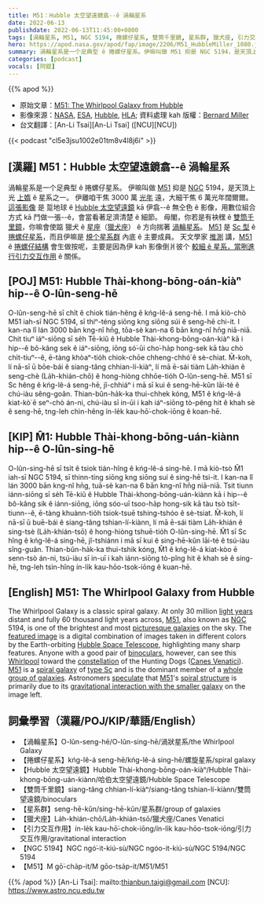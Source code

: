 ```yaml
---
title: M51：Hubble 太空望遠鏡翕--ê 渦輪星系
date: 2022-06-13
publishdate: 2022-06-13T11:45:00+0800
tags: [渦輪星系, M51, NGC 5194, 捲螺仔星系, 雙筒千里鏡, 星系群, 獵犬座, 引力交互作用, Hubble 太空望遠鏡]
hero: https://apod.nasa.gov/apod/fap/image/2206/M51_HubbleMiller_1080.jpg
summary: 渦輪星系是一个足典型 ê 捲螺仔星系。伊嘛叫做 M51 抑是 NGC 5194，是天頂上光上媠 ê 星系之一。
categories: [podcast]
vocals: [阿錕]
---
```


{{% apod %}}

- 原始文章：[M51: The Whirlpool Galaxy from Hubble](https://apod.nasa.gov/apod/ap220613.html)
- 影像來源：[NASA](https://www.nasa.gov/), [ESA](https://www.esa.int/), [Hubble](https://www.nasa.gov/mission_pages/hubble/story/index.html), [HLA](https://hla.stsci.edu/); 資料處理 kah 版權：[Bernard Miller](mailto:bgmiller011@cox.net)
- 台文翻譯：[An-Li Tsai][An-Li Tsai] ([NCU][NCU])

{{< podcast "cl5e3jsu1002e01tm8v4l8j6i" >}}

## [漢羅] M51：Hubble 太空望遠鏡翕--ê 渦輪星系
渦輪星系是一个足典型 ê 捲螺仔星系。
伊嘛叫做 [M51][M51 1] 抑是 [NGC][NGC] 5194，是天頂上光 [上媠][picturesque galaxies] ê 星系之一。
伊離咱干焦 3000 萬 [光年][light years] 遠，大細干焦 6 萬光年闊爾爾。
[這張影像][featured image] 是 踅地球 ê [Hubble 太空望遠鏡][Hubble Space Telescope] kā 伊翕--ê 無仝色 ê 影像，用數位組合方式 kā 鬥做一張--ê，會當看著足濟清楚 ê 細節。
毋閣，你若是有袂䆀 ê [雙筒千里鏡][binoculars]，你嘛會使踮 獵犬 ê [星座][constellation]（[獵犬座][Canes Venatici]） ê 方向揣著 [渦輪星系][Whirlpool t]。
[M51][M51 2] 是 [Sc 型][type Sc] ê [捲螺仔星系][spiral galaxy]，而且伊嘛是 [規个星系群][whole group of galaxies] 內底 ê 主要成員。
天文學家 [推測][speculate] 講，[M51][M51 t] ê [捲螺仔結構][spiral structure] 會生做按呢，主要是因為伊 kah 影像倒爿彼个 [較細 ê 星系，當咧進行引力交互作用][gravitational interaction with the smaller galaxy] ê 關係。

## [POJ] M51: Hubble Thài-khong-bōng-oán-kiàⁿ hip--ê O-lûn-seng-hē
O-lûn-seng-hē sī chi̍t ê chiok tián-hêng ê kńg-lê-á seng-hē.
I mā kiò-chò M51 iah-sī NGC 5194, sī thiⁿ-téng siōng kng siōng súi ê seng-hē chi-it.
I kan-na lî lán 3000 bān kng-nî hn̄g, tōa-sè kan-na 6 bān kng-nî hn̄g niā-niā.
Chit tiuⁿ iáⁿ-siōng sī se̍h Tē-kiû ê Hubble Thài-khong-bōng-oán-kiàⁿ kā i hip--ê bô-kâng sek ê iáⁿ-siōng, iōng só͘-ūi cho͘-ha̍p hong-sek kā tàu chò chi̍t-tiuⁿ--ê, ē-tàng khòaⁿ-tio̍h chiok-chōe chheng-chhó͘ ê sè-chiat.
M̄-koh, lí nā-sī ū bōe-bái ê siang-tâng chhian-lí-kiàⁿ, lí mā ē-sái tiàm La̍h-khián ê seng-chè (La̍h-khián-chō) ê hong-hiòng chhōe-tio̍h O-lûn-seng-hē.
M51 sī Sc hêng ê kńg-lê-á seng-hē, jî-chhiáⁿ i mā sī kui ê seng-hē-kûn lāi-té ê chú-iàu sêng-goân.
Thian-bûn-ha̍k-ka thui-chhek kóng, M51 ê kńg-lê-á kiat-kò͘ ē seⁿ-chò án-ni, chú-iàu sī in-ūi i kah iáⁿ-siōng tò-pêng hit ê khah sè ê seng-hē, tng-leh chìn-hêng ín-le̍k kau-hō͘-chok-iōng ê koan-hē.

## [KIP] M̂1: Hubble Thài-khong-bōng-uán-kiànn hip--ê O-lûn-sing-hē
O-lûn-sing-hē sī tsi̍t ê tsiok tián-hîng ê kńg-lê-á sing-hē.
I mā kiò-tsò M̂1 iah-sī NGC 5194, sī thinn-tíng siōng kng siōng suí ê sing-hē tsi-it.
I kan-na lî lán 3000 bān kng-nî hn̄g, tuā-sè kan-na 6 bān kng-nî hn̄g niā-niā.
Tsit tiunn iánn-siōng sī se̍h Tē-kiû ê Hubble Thài-khong-bōng-uán-kiànn kā i hip--ê bô-kâng sik ê iánn-siōng, iōng sóo-uī tsoo-ha̍p hong-sik kā tàu tsò tsi̍t-tiunn--ê, ē-tàng khuànn-tio̍h tsiok-tsuē tshing-tshóo ê sè-tsiat.
M̄-koh, lí nā-sī ū buē-bái ê siang-tâng tshian-lí-kiànn, lí mā ē-sái tiàm La̍h-khián ê sing-tsè (La̍h-khián-tsō) ê hong-hiòng tshuē-tio̍h O-lûn-sing-hē.
M̂1 sī Sc hîng ê kńg-lê-á sing-hē, jî-tshiánn i mā sī kui ê sing-hē-kûn lāi-té ê tsú-iàu sîng-guân.
Thian-bûn-ha̍k-ka thui-tshik kóng, M̂1 ê kńg-lê-á kiat-kòo ē senn-tsò án-ni, tsú-iàu sī in-uī i kah iánn-siōng tò-pîng hit ê khah sè ê sing-hē, tng-leh tsìn-hîng ín-li̍k kau-hōo-tsok-iōng ê kuan-hē.


## [English] M51: The Whirlpool Galaxy from Hubble
The Whirlpool Galaxy is a classic spiral galaxy.
At only 30 million [light years][light years] distant and fully 60 thousand light years across, [M51][M51 1], also known as [NGC][NGC] 5194, is one of the brightest and most [picturesque galaxies][picturesque galaxies] on the sky.
The [featured image][featured image] is a digital combination of images taken in different colors by the Earth-orbiting [Hubble Space Telescope][Hubble Space Telescope], highlighting many sharp features.
Anyone with a good pair of [binoculars][binoculars], however, can see this [Whirlpool][Whirlpool e] toward the [constellation][constellation] of the Hunting Dogs ([Canes Venatici][Canes Venatici]).
[M51][M51 2] is a [spiral galaxy][spiral galaxy] of [type Sc][type Sc] and is the dominant member of a [whole group of galaxies][whole group of galaxies].
Astronomers [speculate][speculate] that [M51][M51 e]'s [spiral structure][spiral structure] is primarily due to its [gravitational interaction with the smaller galaxy][gravitational interaction with the smaller galaxy] on the image left.

## 詞彙學習（漢羅/POJ/KIP/華語/English）
- 【渦輪星系】O-lûn-seng-hē/O-lûn-sing-hē/渦狀星系/the Whirlpool Galaxy
- 【捲螺仔星系】kńg-lê-á seng-hē/kńg-lê-á sing-hē/螺旋星系/spiral galaxy
- 【Hubble 太空望遠鏡】Hubble Thài-khong-bōng-oán-kiàⁿ/Hubble Thài-khong-bōng-uán-kiànn/哈伯太空望遠鏡/Hubble Space Telescope
- 【雙筒千里鏡】siang-tâng chhian-lí-kiàⁿ/siang-tâng tshian-lí-kiànn/雙筒望遠鏡/binoculars
- 【星系群】seng-hē-kûn/sing-hē-kûn/星系群/group of galaxies
- 【獵犬座】La̍h-khián-chō/La̍h-khián-tsō/獵犬座/Canes Venatici
- 【引力交互作用】ín-le̍k kau-hō͘-chok-iōng/ín-li̍k kau-hōo-tsok-iōng/引力交互作用/gravitational interaction
- 【NGC 5194】NGC ngó͘-it-kiú-sù/NGC ngóo-it-kiú-sù/NGC 5194/NGC 5194
- 【M51】M gō͘-cha̍p-it/M gōo-tsa̍p-it/M51/M51

{{% /apod %}}
[An-Li Tsai]: mailto:thianbun.taigi@gmail.com
[NCU]: https://www.astro.ncu.edu.tw

[copyright]: https://apod.nasa.gov/apod/fap/lib/about_apod.html#srapply

[light years]:https://spaceplace.nasa.gov/light-year/en/
[M51 1]:https://en.wikipedia.org/wiki/Whirlpool_Galaxy
[NGC]:https://en.wikipedia.org/wiki/New_General_Catalogue
[picturesque galaxies]:https://www.google.com/search?q=M51+site%3Aapod.nasa.gov
[featured image]:http://www.azstarman.net/CDK/images2/HUBBLE_M51_PS1_FULL.jpg
[Hubble Space Telescope]:https://www.stsci.edu/hst
[binoculars]:https://en.wikipedia.org/wiki/Binoculars
[Whirlpool e]:https://apod.nasa.gov/apod/ap210902.html
[Whirlpool t]:https://apod.tw/daily/20210902/
[constellation]:https://spaceplace.nasa.gov/constellations/en/
[Canes Venatici]:http://en.wikipedia.org/wiki/Canes_Venatici
[M51 2]:https://apod.nasa.gov/apod/ap190506.html
[spiral galaxy]:https://astronomy.swin.edu.au/cosmos/S/spiral+galaxy
[type Sc]:http://www.astr.ua.edu/preprints/white/gal_tuningfrk.html
[whole group of galaxies]:https://en.wikipedia.org/wiki/M51_Group
[speculate]:https://i0.wp.com/theverybesttop10.com/wp-content/uploads/2017/12/Ten-Cats-Wondering-What-Is-for-Dinner-in-Deep-Thinking-Ways-9-600x483.jpg
[M51 e]:https://apod.nasa.gov/apod/ap210902.html
[M51 t]:https://apod.tw/daily/20210902/
[spiral structure]:https://ned.ipac.caltech.edu/level5/ESSAYS/Elmgreen/elmgreen.html
[gravitational interaction with the smaller galaxy]:https://apod.nasa.gov/apod/ap130514.html
